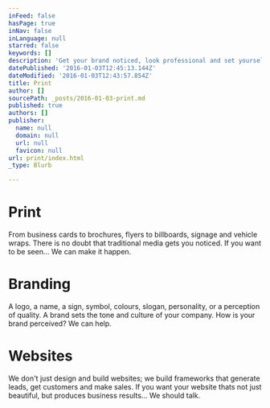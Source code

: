 ```yaml
---
inFeed: false
hasPage: true
inNav: false
inLanguage: null
starred: false
keywords: []
description: 'Get your brand noticed, look professional and set yourself apart from the competition.  Own an online presence that makes people want to do business with you. '
datePublished: '2016-01-03T12:45:13.144Z'
dateModified: '2016-01-03T12:43:57.854Z'
title: Print
author: []
sourcePath: _posts/2016-01-03-print.md
published: true
authors: []
publisher:
  name: null
  domain: null
  url: null
  favicon: null
url: print/index.html
_type: Blurb

---
```

# Print

From business cards to brochures, flyers to billboards, signage and vehicle wraps. There is no doubt that traditional media gets you noticed. 
If you want to be seen... 
We can make it happen.

# Branding

A logo, a name, a sign, symbol, colours, slogan, personality, or a perception of quality. A brand sets the tone and culture of your company. 
How is your brand perceived? 
We can help.

# Websites

We don't just design and build websites; we build frameworks that generate leads, get customers and make sales. If you want your website thats not just beautiful, but produces business results... 
We should talk.